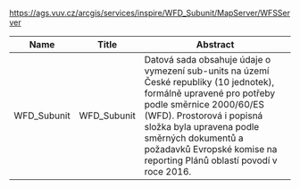 https://ags.vuv.cz/arcgis/services/inspire/WFD_Subunit/MapServer/WFSServer

|Name|Title|Abstract|
|--|--|--|
|WFD_Subunit|WFD_Subunit|Datová sada obsahuje údaje o vymezení sub-units na území České republiky (10 jednotek), formálně upravené pro potřeby podle směrnice 2000/60/ES (WFD). Prostorová i popisná složka byla upravena podle směrných dokumentů a požadavků Evropské komise na reporting Plánů oblastí povodí v roce 2016.|
